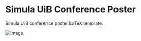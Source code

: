 # Simula UiB Conference Poster
Simula UiB conference poster LaTeX template.

![image](https://github.com/isakhammer/uib-conference-poster/assets/43385748/fcb82bf5-830b-4fdc-9dec-ce5f6cb6dab4)


